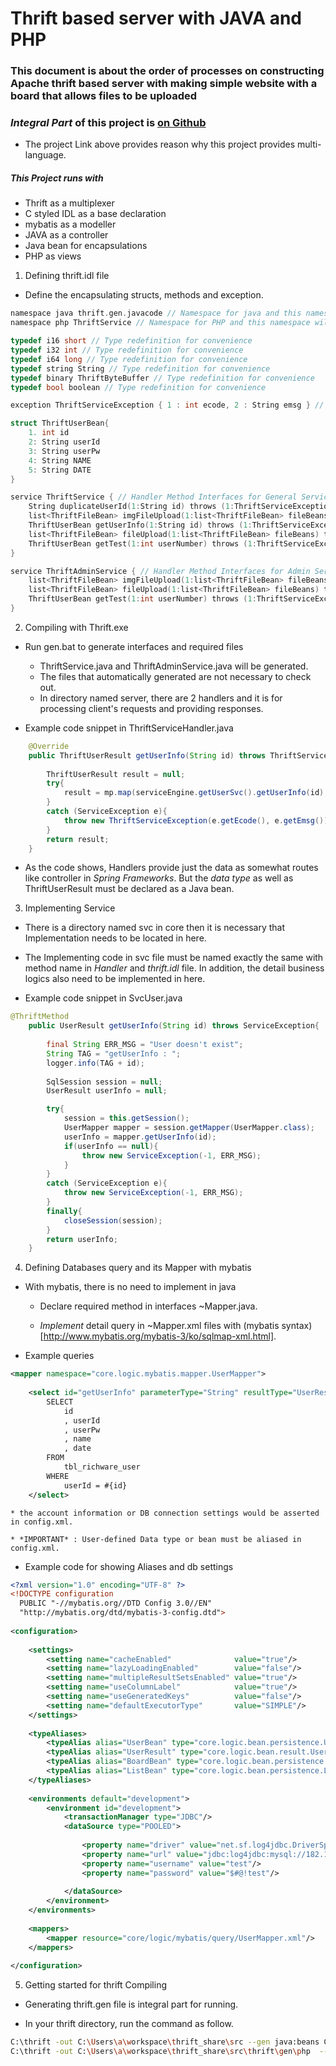 # Thrift based server with JAVA and PHP

### This document is about the order of processes on constructing Apache thrift based server with making simple website with a board that allows files to be uploaded

### *Integral Part* of this project is [on Github](https://github.com/yjham2002/Thrift_tutorial_PHP)

- The project Link above provides reason why this project provides multi-language.

##### This Project runs with
- Thrift as a multiplexer
- C styled IDL as a base declaration
- mybatis as a modeller
- JAVA as a controller
- Java bean for encapsulations
- PHP as views

1. Defining thrift.idl file

- Define the encapsulating structs, methods and exception.

```c
namespace java thrift.gen.javacode // Namespace for java and this namespace will be the package
namespace php ThriftService // Namespace for PHP and this namespace will be the directory of PHP

typedef i16 short // Type redefinition for convenience
typedef i32 int // Type redefinition for convenience
typedef i64 long // Type redefinition for convenience
typedef string String // Type redefinition for convenience
typedef binary ThriftByteBuffer // Type redefinition for convenience
typedef bool boolean // Type redefinition for convenience

exception ThriftServiceException { 1 : int ecode, 2 : String emsg } // Exception definition

struct ThriftUserBean{
	1. int id
	2: String userId
	3: String userPw
	4: String NAME
	5: String DATE
} 

service ThriftService { // Handler Method Interfaces for General Service
	String duplicateUserId(1:String id) throws (1:ThriftServiceException se);
	list<ThriftFileBean> imgFileUpload(1:list<ThriftFileBean> fileBeans) throws (1:ThriftServiceException se); 
	ThriftUserBean getUserInfo(1:String id) throws (1:ThriftServiceException se);
	list<ThriftFileBean> fileUpload(1:list<ThriftFileBean> fileBeans) throws (1:ThriftServiceException se); 
	ThriftUserBean getTest(1:int userNumber) throws (1:ThriftServiceException se);
}

service ThriftAdminService { // Handler Method Interfaces for Admin Service
	list<ThriftFileBean> imgFileUpload(1:list<ThriftFileBean> fileBeans) throws (1:ThriftServiceException se)  ; 
	list<ThriftFileBean> fileUpload(1:list<ThriftFileBean> fileBeans) throws (1:ThriftServiceException se)  ; 
	ThriftUserBean getTest(1:int userNumber) throws (1:ThriftServiceException se)  ; 
} 
```
2. Compiling with Thrift.exe

- Run gen.bat to generate interfaces and required files

    * ThriftService.java and ThriftAdminService.java will be generated.
    * The files that automatically generated are not necessary to check out.
    * In directory named server, there are 2 handlers and it is for processing client's requests and providing responses.

- Example code snippet in ThriftServiceHandler.java
```java
	@Override
	public ThriftUserResult getUserInfo(String id) throws ThriftServiceException, TException{
		
		ThriftUserResult result = null;
		try{
			result = mp.map(serviceEngine.getUserSvc().getUserInfo(id), ThriftUserResult.class);
		}
		catch (ServiceException e){
			throw new ThriftServiceException(e.getEcode(), e.getEmsg());
		}
		return result;
	}
```
- As the code shows, Handlers provide just the data as somewhat routes like controller in *Spring Frameworks*. But the *data type* as well as ThriftUserResult must be declared as a Java bean.

3. Implementing Service

- There is a directory named svc in core then it is necessary that Implementation needs to be located in here.

- The Implementing code in svc file must be named exactly the same with method name in *Handler* and *thrift.idl* file. In addition, the detail business logics also need to be implemented in here.

- Example code snippet in SvcUser.java
```java
@ThriftMethod
	public UserResult getUserInfo(String id) throws ServiceException{
		
		final String ERR_MSG = "User doesn't exist";
		String TAG = "getUserInfo : ";
		logger.info(TAG + id);
		
		SqlSession session = null;
		UserResult userInfo = null;

		try{
			session = this.getSession();
			UserMapper mapper = session.getMapper(UserMapper.class);
			userInfo = mapper.getUserInfo(id);
			if(userInfo == null){
				throw new ServiceException(-1, ERR_MSG);
			}
		}
		catch (ServiceException e){
			throw new ServiceException(-1, ERR_MSG);
		}
		finally{
			closeSession(session);
		}
		return userInfo;
	}
```

4. Defining Databases query and its Mapper with mybatis

- With mybatis, there is no need to implement in java

	* Declare required method in interfaces ~Mapper.java.

	* *Implement* detail query in ~Mapper.xml files with (mybatis syntax)[http://www.mybatis.org/mybatis-3/ko/sqlmap-xml.html].

- Example queries
```xml
<mapper namespace="core.logic.mybatis.mapper.UserMapper">
    
    <select id="getUserInfo" parameterType="String" resultType="UserResult">
        SELECT 
        	id
        	, userId
        	, userPw
        	, name
        	, date
        FROM
        	tbl_richware_user
        WHERE
        	userId = #{id}
    </select>
```
	* the account information or DB connection settings would be asserted in config.xml.

	* *IMPORTANT* : User-defined Data type or bean must be aliased in config.xml.

- Example code for showing Aliases and db settings
```xml
<?xml version="1.0" encoding="UTF-8" ?>
<!DOCTYPE configuration
  PUBLIC "-//mybatis.org//DTD Config 3.0//EN"
  "http://mybatis.org/dtd/mybatis-3-config.dtd">
  
<configuration>
    
    <settings>  
        <setting name="cacheEnabled"              value="true"/>  
        <setting name="lazyLoadingEnabled"        value="false"/>  
        <setting name="multipleResultSetsEnabled" value="true"/>  
        <setting name="useColumnLabel"            value="true"/>  
        <setting name="useGeneratedKeys"          value="false"/>  
        <setting name="defaultExecutorType"       value="SIMPLE"/>  
    </settings>    
	
	<typeAliases>
		<typeAlias alias="UserBean" type="core.logic.bean.persistence.UserBean"/>
		<typeAlias alias="UserResult" type="core.logic.bean.result.UserResult"/>
		<typeAlias alias="BoardBean" type="core.logic.bean.persistence.BoardBean"/>
		<typeAlias alias="ListBean" type="core.logic.bean.persistence.ListBean"/>
	</typeAliases>
	    
	<environments default="development">
		<environment id="development">
			<transactionManager type="JDBC"/>
			<dataSource type="POOLED">
			    
				<property name="driver" value="net.sf.log4jdbc.DriverSpy"/>  
			    <property name="url" value="jdbc:log4jdbc:mysql://182.161.118.74:3306/test?useUnicode=yes&amp;characterEncoding=UTF-8"/>
			    <property name="username" value="test"/>  
			    <property name="password" value="$#@!test"/>
			     
			</dataSource>
		</environment>
	</environments>
	 
	<mappers>
		<mapper resource="core/logic/mybatis/query/UserMapper.xml"/>
	</mappers>
	
</configuration>
```

5. Getting started for thrift Compiling

- Generating thrift.gen file is integral part for running.

- In your thrift directory, run the command as follow.

```sh
C:\thrift -out C:\Users\a\workspace\thrift_share\src --gen java:beans C:\Users\a\workspace\thrift\src\tool\thrift\idl\thrift.idl
C:\thrift -out C:\Users\a\workspace\thrift_share\src\thrift\gen\php  --gen php:oop C:\Users\a\workspace\thrift\src\tool\thrift\idl\thrift.idl
```
